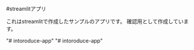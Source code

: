 #streamlitアプリ

これはstreamlitで作成したサンプルのアプリです。
確認用として作成しています。

"# intoroduce-app" 
"# intoroduce-app" 
